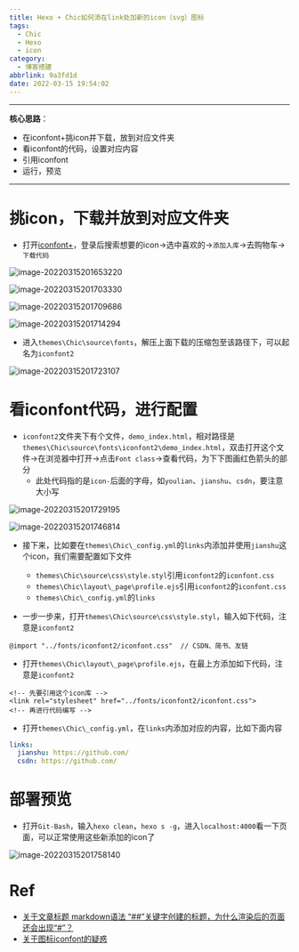 ```yaml
---
title: Hexo + Chic如何添在link处加新的icon（svg）图标
tags:
  - Chic
  - Hexo
  - icon
category:
  - 博客搭建
abbrlink: 9a3fd1d
date: 2022-03-15 19:54:02
---
```


---

**核心思路**：
* 在iconfont+挑icon并下载，放到对应文件夹
* 看iconfont的代码，设置对应内容
* 引用iconfont
* 运行，预览

---

# 挑icon，下载并放到对应文件夹

* 打开[iconfont+](https://www.iconfont.cn)，登录后搜索想要的icon→选中喜欢的→`添加入库`→去购物车→`下载代码`

![image-20220315201653220](Hexo-Chic如何添在link处加新的icon图标/image-20220315201653220.png)

![image-20220315201703330](Hexo-Chic如何添在link处加新的icon图标/image-20220315201703330.png)

![image-20220315201709686](Hexo-Chic如何添在link处加新的icon图标/image-20220315201709686.png)

![image-20220315201714294](Hexo-Chic如何添在link处加新的icon图标/image-20220315201714294.png)


* 进入`themes\Chic\source\fonts`，解压上面下载的压缩包至该路径下，可以起名为`iconfont2`

![image-20220315201723107](Hexo-Chic如何添在link处加新的icon图标/image-20220315201723107.png)

# 看iconfont代码，进行配置

* `iconfont2`文件夹下有个文件，`demo_index.html`，相对路径是`themes\Chic\source\fonts\iconfont2\demo_index.html`，双击打开这个文件→在浏览器中打开→点击`Font class`→查看代码，为下下图画红色箭头的部分
	* 此处代码指的是`icon-`后面的字母，如`youlian`、`jianshu`、`csdn`，要注意大小写

![image-20220315201729195](Hexo-Chic如何添在link处加新的icon图标/image-20220315201729195.png)

![image-20220315201746814](Hexo-Chic如何添在link处加新的icon图标/image-20220315201746814.png)

* 接下来，比如要在`themes\Chic\_config.yml`的`links`内添加并使用`jianshu`这个icon，我们需要配置如下文件
	* `themes\Chic\source\css\style.styl`引用`iconfont2`的`iconfont.css`
	* `themes\Chic\layout\_page\profile.ejs`引用`iconfont2`的`iconfont.css`
	* `themes\Chic\_config.yml`的`links`

* 一步一步来，打开`themes\Chic\source\css\style.styl`，输入如下代码，注意是`iconfont2`

```css:themes\Chic\source\css\style.styl
@import "../fonts/iconfont2/iconfont.css"  // CSDN、简书、友链
```

* 打开`themes\Chic\layout\_page\profile.ejs`，在最上方添加如下代码，注意是`iconfont2`
```css:themes\Chic\layout\_page\profile.ejs
<!-- 先要引用这个icon库 -->
<link rel="stylesheet" href="../fonts/iconfont2/iconfont.css"> 
<!-- 再进行代码编写 -->
```

* 打开`themes\Chic\_config.yml`，在`links`内添加对应的内容，比如下面内容

```css:themes\Chic\_config.yml
links:
  jianshu: https://github.com/
  csdn: https://github.com/
```

# 部署预览
* 打开`Git-Bash`，输入`hexo clean`，`hexo s -g`，进入`localhost:4000`看一下页面，可以正常使用这些新添加的icon了

![image-20220315201758140](Hexo-Chic如何添在link处加新的icon图标/image-20220315201758140.png)

# Ref
* [关于文章标题 markdown语法 “##”关键字创建的标题，为什么渲染后的页面还会出现“#”？](https://github.com/Siricee/hexo-theme-Chic/issues/5)
* [关于图标iconfont的疑惑](https://github.com/Siricee/hexo-theme-Chic/issues/69)
